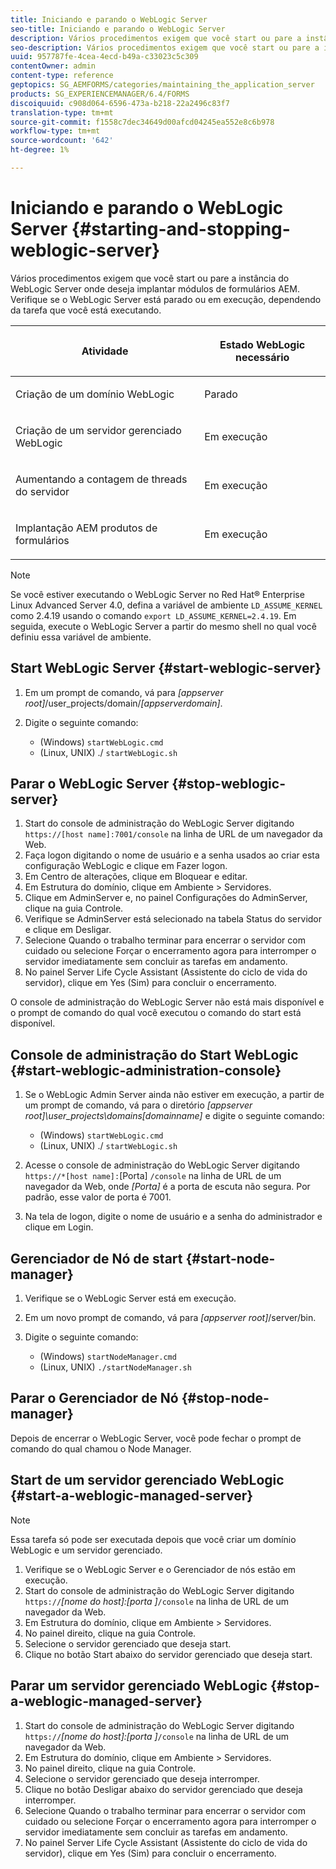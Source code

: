 ```yaml
---
title: Iniciando e parando o WebLogic Server
seo-title: Iniciando e parando o WebLogic Server
description: Vários procedimentos exigem que você start ou pare a instância do WebLogic Server onde deseja implantar módulos de formulários AEM. Este documento descreve como start e parar o WebLogic Server.
seo-description: Vários procedimentos exigem que você start ou pare a instância do WebLogic Server onde deseja implantar módulos de formulários AEM. Este documento descreve como start e parar o WebLogic Server.
uuid: 957787fe-4cea-4ecd-b49a-c33023c5c309
contentOwner: admin
content-type: reference
geptopics: SG_AEMFORMS/categories/maintaining_the_application_server
products: SG_EXPERIENCEMANAGER/6.4/FORMS
discoiquuid: c908d064-6596-473a-b218-22a2496c83f7
translation-type: tm+mt
source-git-commit: f1558c7dec34649d00afcd04245ea552e8c6b978
workflow-type: tm+mt
source-wordcount: '642'
ht-degree: 1%

---
```



# Iniciando e parando o WebLogic Server {#starting-and-stopping-weblogic-server}

Vários procedimentos exigem que você start ou pare a instância do WebLogic Server onde deseja implantar módulos de formulários AEM. Verifique se o WebLogic Server está parado ou em execução, dependendo da tarefa que você está executando.

<table> 
 <thead> 
  <tr> 
   <th><p>Atividade</p></th> 
   <th><p>Estado WebLogic necessário</p></th> 
  </tr> 
 </thead> 
 <tbody>
  <tr> 
   <td><p>Criação de um domínio WebLogic</p></td> 
   <td><p>Parado</p></td> 
  </tr> 
  <tr> 
   <td><p>Criação de um servidor gerenciado WebLogic</p></td> 
   <td><p>Em execução</p></td> 
  </tr> 
  <tr> 
   <td><p>Aumentando a contagem de threads do servidor</p></td> 
   <td><p>Em execução</p></td> 
  </tr> 
  <tr> 
   <td><p>Implantação AEM produtos de formulários</p></td> 
   <td><p>Em execução</p></td> 
  </tr> 
 </tbody> 
</table>

>[!NOTE]
>
>Se você estiver executando o WebLogic Server no Red Hat® Enterprise Linux Advanced Server 4.0, defina a variável de ambiente `LD_ASSUME_KERNEL` como 2.4.19 usando o comando `export LD_ASSUME_KERNEL=2.4.19`. Em seguida, execute o WebLogic Server a partir do mesmo shell no qual você definiu essa variável de ambiente.

## Start WebLogic Server {#start-weblogic-server}

1. Em um prompt de comando, vá para *[appserver root]*/user_projects/domain/*[appserverdomain]*.
1. Digite o seguinte comando:

   * (Windows) `startWebLogic.cmd`
   * (Linux, UNIX) ./ `startWebLogic.sh`

## Parar o WebLogic Server {#stop-weblogic-server}

1. Start do console de administração do WebLogic Server digitando `https://[host name]:7001/console` na linha de URL de um navegador da Web.
1. Faça logon digitando o nome de usuário e a senha usados ao criar esta configuração WebLogic e clique em Fazer logon.
1. Em Centro de alterações, clique em Bloquear e editar.
1. Em Estrutura do domínio, clique em Ambiente > Servidores.
1. Clique em AdminServer e, no painel Configurações do AdminServer, clique na guia Controle.
1. Verifique se AdminServer está selecionado na tabela Status do servidor e clique em Desligar.
1. Selecione Quando o trabalho terminar para encerrar o servidor com cuidado ou selecione Forçar o encerramento agora para interromper o servidor imediatamente sem concluir as tarefas em andamento.
1. No painel Server Life Cycle Assistant (Assistente do ciclo de vida do servidor), clique em Yes (Sim) para concluir o encerramento.

O console de administração do WebLogic Server não está mais disponível e o prompt de comando do qual você executou o comando do start está disponível.

## Console de administração do Start WebLogic {#start-weblogic-administration-console}

1. Se o WebLogic Admin Server ainda não estiver em execução, a partir de um prompt de comando, vá para o diretório *[appserver root]\user_projects\domains\[domainname]* e digite o seguinte comando:

   * (Windows) `startWebLogic.cmd`
   * (Linux, UNIX) ./ `startWebLogic.sh`

1. Acesse o console de administração do WebLogic Server digitando `https://*[host name]:`[Porta] `/console` na linha de URL de um navegador da Web, onde *[Porta]* é a porta de escuta não segura. Por padrão, esse valor de porta é 7001.
1. Na tela de logon, digite o nome de usuário e a senha do administrador e clique em Login.

## Gerenciador de Nó de start {#start-node-manager}

1. Verifique se o WebLogic Server está em execução.
1. Em um novo prompt de comando, vá para *[appserver root]*/server/bin.
1. Digite o seguinte comando:

   * (Windows) `startNodeManager.cmd`
   * (Linux, UNIX) `./startNodeManager.sh`

## Parar o Gerenciador de Nó {#stop-node-manager}

Depois de encerrar o WebLogic Server, você pode fechar o prompt de comando do qual chamou o Node Manager.

## Start de um servidor gerenciado WebLogic {#start-a-weblogic-managed-server}

>[!NOTE]
>
>Essa tarefa só pode ser executada depois que você criar um domínio WebLogic e um servidor gerenciado.

1. Verifique se o WebLogic Server e o Gerenciador de nós estão em execução.
1. Start do console de administração do WebLogic Server digitando `https://`*[nome do host]:[porta ]*`/console` na linha de URL de um navegador da Web.
1. Em Estrutura do domínio, clique em Ambiente > Servidores.
1. No painel direito, clique na guia Controle.
1. Selecione o servidor gerenciado que deseja start.
1. Clique no botão Start abaixo do servidor gerenciado que deseja start.

## Parar um servidor gerenciado WebLogic {#stop-a-weblogic-managed-server}

1. Start do console de administração do WebLogic Server digitando `https://`*[nome do host]:[porta ]*`/console` na linha de URL de um navegador da Web.
1. Em Estrutura do domínio, clique em Ambiente > Servidores.
1. No painel direito, clique na guia Controle.
1. Selecione o servidor gerenciado que deseja interromper.
1. Clique no botão Desligar abaixo do servidor gerenciado que deseja interromper.
1. Selecione Quando o trabalho terminar para encerrar o servidor com cuidado ou selecione Forçar o encerramento agora para interromper o servidor imediatamente sem concluir as tarefas em andamento.
1. No painel Server Life Cycle Assistant (Assistente do ciclo de vida do servidor), clique em Yes (Sim) para concluir o encerramento.

